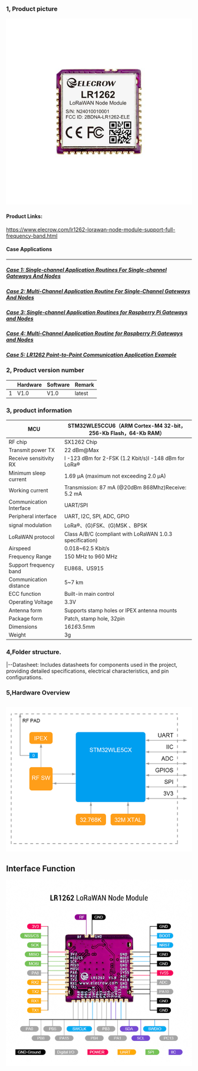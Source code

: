### 1, Product picture



![lr1262-lorawan-node-module_01](./lr1262-lorawan-node-module_01.jpg)

#### Product Links:

https://www.elecrow.com/lr1262-lorawan-node-module-support-full-frequency-band.html

#### Case Applications

------

##### [**Case 1: Single-channel Application Routines For Single-channel Gateways And Nodes**](https://www.elecrow.com/pub/wiki/Case1_Single-channel_application_routines_for_single-channel_gateways_and_nodes.html)

##### [**Case 2: Multi-Channel Application Routine For Single-Channel Gateways And Nodes**](https://www.elecrow.com/pub/wiki/Case2_Multi-Channel_Application_Routine_for_Single-Channel_Gateways_and_Nodes.html)

##### [**Case 3: Single-channel Application Routines for Raspberry Pi Gateways and Nodes**](https://www.elecrow.com/pub/wiki/Case3_Single-channel_Application_Routines_for_Raspberry_Pi_Gateways_and_Nodes.html#frequency-selection)

##### [**Case 4: Multi-Channel Application Routine for Raspberry Pi Gateways and Nodes**](https://www.elecrow.com/pub/wiki/Case4_Multi-Channel_Application_Routine_for_Raspberry_Pi_Gateways_and_Nodes.html#2-lr1262-node)

##### [**Case 5: LR1262 Point-to-Point Communication Application Example**](https://www.elecrow.com/pub/wiki/Case5_LR1262_Point-to-Point_Communication_Application_Example.html)



### 2, Product version number

|      | Hardware | Software | Remark |
| ---- | -------- | -------- | ------ |
| 1    | V1.0     | V1.0     | latest |

### 3, product information

| MCU                     | STM32WLE5CCU6（ARM Cortex-M4 32-bit，256-Kb Flash，64-Kb RAM） |
| ----------------------- | ------------------------------------------------------------ |
| RF chip                 | SX1262 Chip                                                  |
| Transmit power TX       | 22 dBm@Max                                                   |
| Receive sensitivity RX  | l -123 dBm for 2-FSK (1.2 Kbit/s)l -148 dBm for LoRa®        |
| Minimum sleep current   | 1.69 μA (maximum not exceeding 2.0 μA)                       |
| Working current         | Transmission: 87 mA (@20dBm 868Mhz)Receive: 5.2 mA           |
| Communication Interface | UART/SPI                                                     |
| Peripheral interface    | UART, I2C, SPI, ADC, GPIO                                    |
| signal modulation       | LoRa®、(G)FSK、(G)MSK 、BPSK                                 |
| LoRaWAN protocol        | Class A/B/C (compliant with LoRaWAN 1.0.3 specification)     |
| Airspeed                | 0.018~62.5 Kbit/s                                            |
| Frequency Range         | 150 MHz to 960 MHz                                           |
| Support frequency band  | EU868、US915                                                 |
| Communication distance  | 5~7 km                                                       |
| ECC function            | Built-in main control                                        |
| Operating Voltage       | 3.3V                                                         |
| Antenna form            | Supports stamp holes or IPEX antenna mounts                  |
| Package form            | Patch, stamp hole, 32pin                                     |
| Dimensions              | 16*16*3.5mm                                                  |
| Weight                  | 3g                                                           |

### 4,Folder structure.

|--Datasheet: Includes datasheets for components used in the project, providing detailed specifications, electrical characteristics, and pin configurations.

### 5,Hardware Overview

## ![LR1262-LoRaWAN-Node-Module_08](./LR1262-LoRaWAN-Node-Module_08.jpg)

## Interface Function

![LR1262-LoRaWAN-Node-Module_09](./LR1262-LoRaWAN-Node-Module_09.jpg)
